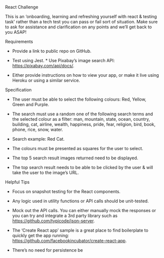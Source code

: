 React Challenge

This is an ‘onboarding, learning and refreshing yourself with react & testing task' rather than a tech test you can pass or fail sort of situation. Make sure to ask for assistance and clarification on any points and we’ll get back to you ASAP!

Requirements

* Provide a link to public repo on GitHub.

* Test using Jest. * Use Pixabay’s image search API: https://pixabay.com/api/docs/.

* Either provide instructions on how to view your app, or make it live using Heroku or using a similar service.


Specification

* The user must be able to select the following colours: Red, Yellow, Green and Purple.

* The search must use a random one of the following search terms and the selected colour as a filter: man, mountain, state, ocean, country, building, cat, airline, wealth, happiness, pride, fear, religion, bird, book, phone, rice, snow, water.

* Search example: Red Cat.

* The colours must be presented as squares for the user to select.

* The top 5 search result images returned need to be displayed.

* The top search result needs to be able to be clicked by the user & will take the user to the image’s URL.

Helpful Tips

* Focus on snapshot testing for the React components.

* Any logic used in utility functions or API calls should be unit-tested.

* Mock out the API calls. You can either manually mock the responses or you can try and integrate a 3rd party library such as https://github.com/typicode/json-server.

* The ‘Create React app’ sample is a great place to find boilerplate to quickly get the app running: https://github.com/facebookincubator/create-react-app.

* There’s no need for persistence be

